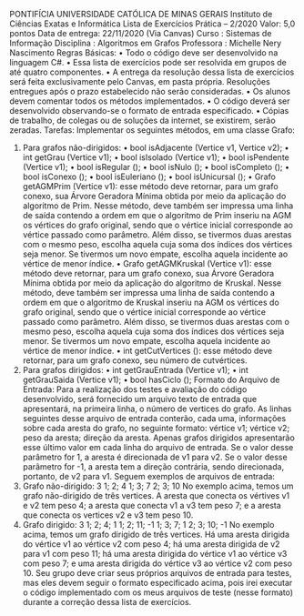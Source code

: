PONTIFÍCIA UNIVERSIDADE CATÓLICA DE MINAS GERAIS
Instituto de Ciências Exatas e Informática
Lista de Exercícios Prática – 2/2020
Valor: 5,0 pontos
Data de entrega: 22/11/2020 (Via Canvas)
 Curso : Sistemas de Informação
 Disciplina : Algoritmos em Grafos
 Professora : Michelle Nery Nascimento
Regras Básicas:
• Todo o código deve ser desenvolvido na linguagem C#.
• Essa lista de exercícios pode ser resolvida em grupos de até quatro componentes.
• A entrega da resolução dessa lista de exercícios será feita exclusivamente pelo Canvas, em
pasta própria. Resoluções entregues após o prazo estabelecido não serão consideradas.
• Os alunos devem comentar todos os métodos implementados.
• O código deverá ser desenvolvido observando-se o formato de entrada especificado.
• Cópias de trabalho, de colegas ou de soluções da internet, se existirem, serão zeradas.
Tarefas:
Implementar os seguintes métodos, em uma classe Grafo:
1) Para grafos não-dirigidos:
• bool isAdjacente (Vertice v1, Vertice v2);
• int getGrau (Vertice v1);
• bool isIsolado (Vertice v1);
• bool isPendente (Vertice v1);
• bool isRegular ();
• bool isNulo ();
• bool isCompleto ();
• bool isConexo ();
• bool isEuleriano ();
• bool isUnicursal ();
• Grafo getAGMPrim (Vertice v1): esse método deve retornar, para um grafo conexo, sua Árvore
Geradora Mínima obtida por meio da aplicação do algoritmo de Prim. Nesse método, deve
também ser impressa uma linha de saída contendo a ordem em que o algoritmo de Prim inseriu
na AGM os vértices do grafo original, sendo que o vértice inicial corresponde ao vértice passado
como parâmetro. Além disso, se tivermos duas arestas com o mesmo peso, escolha aquela cuja
soma dos índices dos vértices seja menor. Se tivermos um novo empate, escolha aquela
incidente ao vértice de menor índice.
• Grafo getAGMKruskal (Vertice v1): esse método deve retornar, para um grafo conexo, sua
Árvore Geradora Mínima obtida por meio da aplicação do algoritmo de Kruskal. Nesse
método, deve também ser impressa uma linha de saída contendo a ordem em que o algoritmo
de Kruskal inseriu na AGM os vértices do grafo original, sendo que o vértice inicial corresponde
ao vértice passado como parâmetro. Além disso, se tivermos duas arestas com o mesmo peso,
escolha aquela cuja soma dos índices dos vértices seja menor. Se tivermos um novo empate,
escolha aquela incidente ao vértice de menor índice.
• int getCutVertices (): esse método deve retornar, para um grafo conexo, seu número de cutvértices.
2) Para grafos dirigidos:
• int getGrauEntrada (Vertice v1);
• int getGrauSaida (Vertice v1);
• bool hasCiclo ();
Formato do Arquivo de Entrada:
Para a realização dos testes e avaliação do código desenvolvido, será fornecido um arquivo texto de
entrada que apresentará, na primeira linha, o número de vertices do grafo. As linhas seguintes desse
arquivo de entrada conterão, cada uma, informações sobre cada aresta do grafo, no seguinte
formato: vértice v1; vértice v2; peso da aresta; direção da aresta. Apenas grafos dirigidos
apresentarão esse último valor em cada linha do arquivo de entrada. Se o valor desse parâmetro for 1, a
aresta é direcionada de v1 para v2. Se o valor desse parâmetro for -1, a aresta tem a direção contrária,
sendo direcionada, portanto, de v2 para v1.
Seguem exemplos de arquivos de entrada:
1) Grafo não-dirigido:
3
1; 2; 4
1; 3; 7
2; 3; 10
No exemplo acima, temos um grafo não-dirigido de três vertices. A aresta que conecta os
vértives v1 e v2 tem peso 4; a aresta que conecta v1 a v3 tem peso 7; e a aresta que conecta os
vertices v2 e v3 tem peso 10.
2) Grafo dirigido:
3
1; 2; 4; 1
1; 2; 11; -1
1; 3; 7; 1
2; 3; 10; -1
No exemplo acima, temos um grafo dirigido de três vertices. Há uma aresta dirigida do vértice v1
ao vértice v2 com peso 4; há uma aresta dirigida de v2 para v1 com peso 11; há uma aresta
dirigida do vértice v1 ao vértice v3 com peso 7; e uma aresta dirigida do vértice v3 ao vértice v2
com peso 10.
Seu grupo deve criar seus próprios arquivos de entrada para testes, mas eles devem seguir o formato
especificado acima, pois irei executar o código implementado com os meus arquivos de teste (nesse
formato) durante a correção dessa lista de exercícios.

